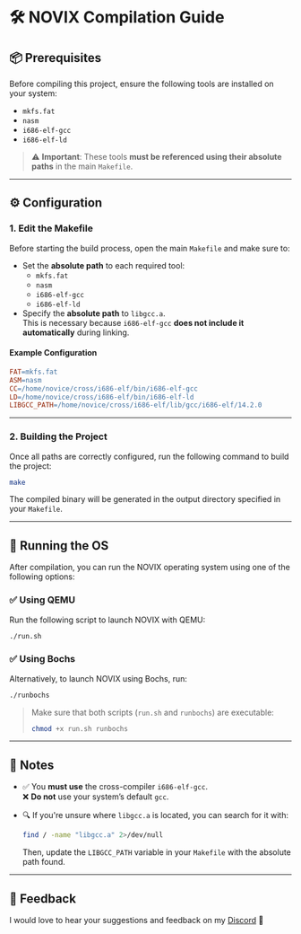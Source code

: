# 🛠️ NOVIX Compilation Guide

## 📦 Prerequisites

Before compiling this project, ensure the following tools are installed on your system:

- `mkfs.fat`
- `nasm`
- `i686-elf-gcc`
- `i686-elf-ld`

> ⚠️ **Important**: These tools **must be referenced using their absolute paths** in the main `Makefile`.

---

## ⚙️ Configuration

### 1. Edit the Makefile

Before starting the build process, open the main `Makefile` and make sure to:

- Set the **absolute path** to each required tool:
  - `mkfs.fat`
  - `nasm`
  - `i686-elf-gcc`
  - `i686-elf-ld`
- Specify the **absolute path** to `libgcc.a`.  
  This is necessary because `i686-elf-gcc` **does not include it automatically** during linking.

#### Example Configuration

```makefile
FAT=mkfs.fat
ASM=nasm
CC=/home/novice/cross/i686-elf/bin/i686-elf-gcc
LD=/home/novice/cross/i686-elf/bin/i686-elf-ld
LIBGCC_PATH=/home/novice/cross/i686-elf/lib/gcc/i686-elf/14.2.0
```

---

### 2. Building the Project

Once all paths are correctly configured, run the following command to build the project:

```bash
make
```

The compiled binary will be generated in the output directory specified in your `Makefile`.

---

## 🚀 Running the OS

After compilation, you can run the NOVIX operating system using one of the following options:

### ✅ Using QEMU

Run the following script to launch NOVIX with QEMU:

```bash
./run.sh
```

### ✅ Using Bochs

Alternatively, to launch NOVIX using Bochs, run:

```bash
./runbochs
```

> Make sure that both scripts (`run.sh` and `runbochs`) are executable:
>
> ```bash
> chmod +x run.sh runbochs
> ```

---

## 📝 Notes

- ✅ You **must use** the cross-compiler `i686-elf-gcc`.  
  ❌ **Do not** use your system’s default `gcc`.

- 🔍 If you're unsure where `libgcc.a` is located, you can search for it with:

  ```bash
  find / -name "libgcc.a" 2>/dev/null
  ```

  Then, update the `LIBGCC_PATH` variable in your `Makefile` with the absolute path found.

---

## 💬 Feedback

I would love to hear your suggestions and feedback on my [Discord](https://discord.com/users/1293495548346892313) 🚀
